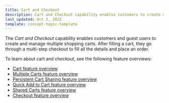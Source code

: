 ```yaml
---
title: Cart and Checkout
description: Cart and Checkout capability enables customers to create multiple carts and check out with ease.
last_updated: Oct 2, 2022
template: concept-topic-template
---
```


The *Cart and Checkout* capability enables customers and guest users to create and manage multiple shopping carts. After filling a cart, they go through a multi-step checkout to fill all the details and place an order.

To learn about cart and checkout, see the following feature overviews:

* [Cart feature overview](/docs/pbc/all/cart-and-checkout/cart-feature-overview/cart-feature-overview.html)
* [Multiple Carts feature overview](/docs/pbc/all/cart-and-checkout/multiple-carts-feature-overview.html)
* [Persistent Cart Sharing feature overview](/docs/pbc/all/cart-and-checkout/persistent-cart-sharing-feature-overview.html)
* [Quick Add to Cart feature overview](/docs/pbc/all/cart-and-checkout/quick-add-to-cart-feature-overview.html)
* [Shared Carts feature overview](/docs/pbc/all/cart-and-checkout/shared-carts-feature-overview.html)
* [Checkout feature overview](/docs/pbc/all/cart-and-checkout/checkout-feature-overview/checkout-feature-overview.html)
